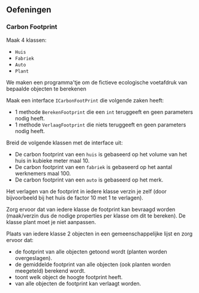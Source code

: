 ## Oefeningen

### Carbon Footprint

Maak 4 klassen:
* ``Huis``
* ``Fabriek``
* ``Auto``
* ``Plant``

We maken een programma'tje om de fictieve ecologische voetafdruk van bepaalde objecten te berekenen

Maak een interface ``ICarbonFootPrint`` die volgende zaken heeft:
* 1 methode ``BerekenFootprint`` die een ``int`` teruggeeft en geen parameters nodig heeft.
* 1 methode ``VerlaagFootprint`` die niets teruggeeft en geen parameters nodig heeft.

Breid de volgende klassen met de interface uit:
* De carbon footprint van een ``huis`` is gebaseerd op het volume van het huis in kubieke meter maal 10.
* De carbon footprint van een ``fabriek`` is gebaseerd op het aantal werknemers maal 100. 
* De carbon footprint van een ``auto`` is gebaseerd op het merk.

Het verlagen van de footprint in iedere klasse verzin je zelf (door bijvoorbeeld bij het huis de factor 10 met 1 te verlagen).

Zorg ervoor dat van iedere klasse de footprint kan bevraagd worden (maak/verzin dus de nodige properties per klasse om dit te bereken). De klasse plant moet je niet aanpassen.

Plaats van iedere klasse 2 objecten  in een gemeenschappelijke lijst en zorg ervoor dat:
* de footprint van alle objecten getoond wordt (planten worden overgeslagen).
* de gemiddelde footprint van alle objecten (ook planten worden meegeteld) berekend wordt.
* toont welk object de hoogte footprint heeft.
* van alle objecten de footprint kan verlaagt worden.